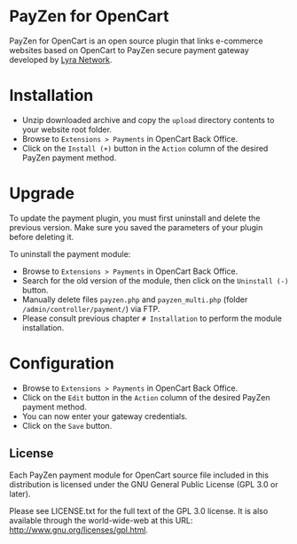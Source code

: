 # PayZen for OpenCart

PayZen for OpenCart is an open source plugin that links e-commerce websites based on OpenCart to PayZen secure payment gateway developed by [Lyra Network](https://www.lyra.com/).

# Installation

- Unzip downloaded archive and copy the `upload` directory contents to your website root folder.
- Browse to `Extensions > Payments` in OpenCart Back Office.
- Click on the `Install (+)` button in the `Action` column of the desired PayZen payment method.

# Upgrade

To update the payment plugin, you must first uninstall and delete the previous version. Make sure you saved the parameters of your plugin before deleting it.

To uninstall the payment module: 

- Browse to `Extensions > Payments` in OpenCart Back Office.
- Search for the old version of the module, then click on the `Uninstall (-)` button.
- Manually delete files `payzen.php` and `payzen_multi.php` (folder `/admin/controller/payment/`) via FTP.
- Please consult previous chapter `# Installation` to perform the module installation.

# Configuration

- Browse to `Extensions > Payments` in OpenCart Back Office.
- Click on the `Edit` button in the `Action` column of the desired PayZen payment method.
- You can now enter your gateway credentials.
- Click on the `Save` button.

## License

Each PayZen payment module for OpenCart source file included in this distribution is licensed under the GNU General Public License (GPL 3.0 or later).

Please see LICENSE.txt for the full text of the GPL 3.0 license. It is also available through the world-wide-web at this URL: http://www.gnu.org/licenses/gpl.html.
